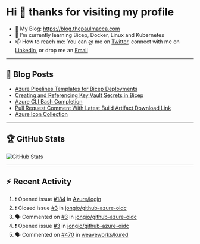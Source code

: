 # Hi 👋 thanks for visiting my profile

- 💬 My Blog: <https://blog.thepaulmacca.com>
- 🌱 I’m currently learning Bicep, Docker, Linux and Kubernetes
- 📫 How to reach me: You can @ me on [Twitter](https://twitter.com/thepaulmacca), connect with me on [LinkedIn](https://www.linkedin.com/in/thepaulmacca/), or drop me an [Email](mailto:pm@thepaulmacca.com)

---

## :blue_book: Blog Posts
<!-- BLOG-POST-LIST:START -->
- [Azure Pipelines Templates for Bicep Deployments](https://blog.thepaulmacca.com/azure-pipelines-templates-for-bicep-deployments/)
- [Creating and Referencing Key Vault Secrets in Bicep](https://blog.thepaulmacca.com/creating-and-referencing-key-vault-secrets-in-bicep/)
- [Azure CLI Bash Completion](https://blog.thepaulmacca.com/azure-cli-bash-completion/)
- [Pull Request Comment With Latest Build Artifact Download Link](https://blog.thepaulmacca.com/pull-request-comment-with-latest-build-artifact-download-link/)
- [Azure Icon Collection](https://blog.thepaulmacca.com/azure-icon-collection/)
<!-- BLOG-POST-LIST:END -->

---

## :trophy: GitHub Stats

![GitHub Stats](https://github-readme-stats.vercel.app/api?username=thepaulmacca&count_private=true&show_icons=true&theme=dark)

---

## :zap: Recent Activity

<!--START_SECTION:activity-->
1. ❗️ Opened issue [#184](https://github.com/Azure/login/issues/184) in [Azure/login](https://github.com/Azure/login)
2. ❗️ Closed issue [#3](https://github.com/jongio/github-azure-oidc/issues/3) in [jongio/github-azure-oidc](https://github.com/jongio/github-azure-oidc)
3. 🗣 Commented on [#3](https://github.com/jongio/github-azure-oidc/issues/3) in [jongio/github-azure-oidc](https://github.com/jongio/github-azure-oidc)
4. ❗️ Opened issue [#3](https://github.com/jongio/github-azure-oidc/issues/3) in [jongio/github-azure-oidc](https://github.com/jongio/github-azure-oidc)
5. 🗣 Commented on [#470](https://github.com/weaveworks/kured/issues/470) in [weaveworks/kured](https://github.com/weaveworks/kured)
<!--END_SECTION:activity-->
